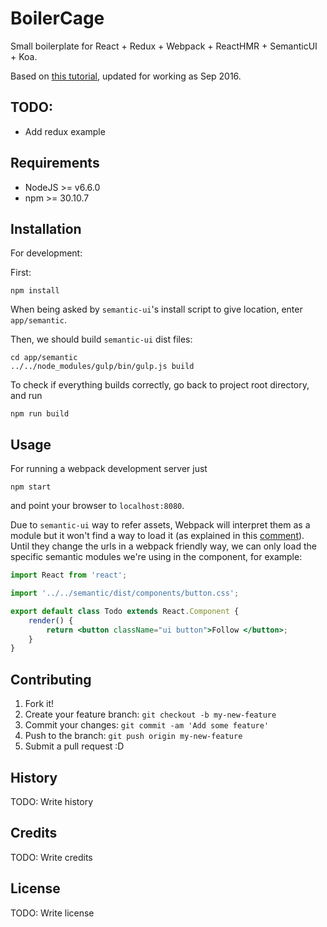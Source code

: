 # BoilerCage

Small boilerplate for React + Redux + Webpack + ReactHMR + SemanticUI + Koa.

Based on [this tutorial](http://blog.joanboixados.com/building-a-boilerplate-for-a-koa-redux-react-application-including-webpack-mocha-and-sass/), updated for working as Sep 2016.

## TODO:

- Add redux example

## Requirements

- NodeJS >= v6.6.0
- npm >= 30.10.7

## Installation

For development:

First:
```
npm install
```
When being asked by `semantic-ui`'s install script to give location, enter `app/semantic`.

Then, we should build `semantic-ui` dist files:

```
cd app/semantic
../../node_modules/gulp/bin/gulp.js build
```

To check if everything builds correctly, go back to project root directory, and run

```
npm run build
```

## Usage

For running a webpack development server just

```
npm start
```
and point your browser to `localhost:8080`.

Due to `semantic-ui` way to refer assets, Webpack will interpret them as a module but it won't find a way to load it (as explained in this [comment](https://github.com/Semantic-Org/Semantic-UI/issues/3533#issuecomment-186520229)).  Until they change the urls in a webpack friendly way, we can only load the specific semantic modules we're using in the component, for example:

```jsx
import React from 'react';

import '../../semantic/dist/components/button.css';

export default class Todo extends React.Component {
    render() {
        return <button className="ui button">Follow </button>;
    }
}
```


## Contributing

1. Fork it!
2. Create your feature branch: `git checkout -b my-new-feature`
3. Commit your changes: `git commit -am 'Add some feature'`
4. Push to the branch: `git push origin my-new-feature`
5. Submit a pull request :D

## History

TODO: Write history

## Credits

TODO: Write credits

## License

TODO: Write license
